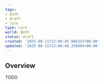 ```yaml
---
tags:
- both
- draft
- lore
type: Lore
world: Both
status: draft
created: '2025-08-11T13:08:45.986352+00:00'
updated: '2025-08-11T13:08:48.359404+00:00'
---
```



## Overview

TODO
